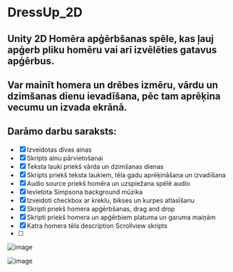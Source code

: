 # DressUp_2D
## Unity 2D Homēra apģērbšanas spēle, kas ļauj apģerb pliku homēru vai arī izvēlēties gatavus apģērbus. 
## Var mainīt homera un drēbes izmēru, vārdu un dzimšanas dienu ievadīšana, pēc tam aprēķina vecumu un izvada ekrānā.
## Darāmo darbu saraksts:
- [x] Izveidotas divas ainas
- [x] Skripts ainu pārvietošanai
- [x] Teksta lauki priekš vārda un dzimšanas dienas
- [x] Skripts priekš teksta laukiem, tēla gadu aprēķināšana un izvadīšana
- [x] Audio source priekš homēra un uzspiežana spēlē audio
- [x] Ievietota Simpsona background mūzika
- [x] Izveidoti checkbox ar kreklu, bikses un kurpes atlasīšanu
- [x] Skripti priekš homera apģērbšanas, drag and drop
- [x] Skripti priekš homera un apģērbiem platuma un garuma maiņām
- [x] Katra homera tēla description Scrollview skripts
- [ ] 
![image](https://github.com/user-attachments/assets/47b61e40-c05e-49f9-90e1-e20f1fbab39f)

![image](https://github.com/user-attachments/assets/f29e5aab-cb87-4a27-9110-7045347b692a)
